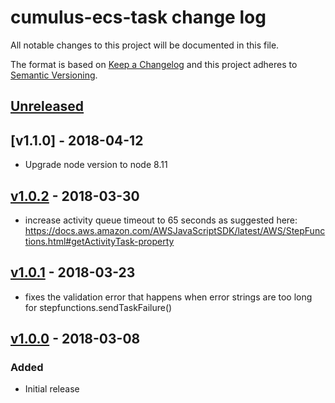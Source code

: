 # cumulus-ecs-task change log

All notable changes to this project will be documented in this file.

The format is based on [Keep a Changelog](http://keepachangelog.com/) and this project adheres to [Semantic Versioning](http://semver.org/).

## [Unreleased]

## [v1.1.0] - 2018-04-12
- Upgrade node version to node 8.11

## [v1.0.2] - 2018-03-30
- increase activity queue timeout to 65 seconds as suggested here: https://docs.aws.amazon.com/AWSJavaScriptSDK/latest/AWS/StepFunctions.html#getActivityTask-property

## [v1.0.1] - 2018-03-23
- fixes the validation error that happens when error strings are too long for stepfunctions.sendTaskFailure()

## [v1.0.0] - 2018-03-08

### Added
- Initial release

[Unreleased]: https://github.com/cumulus-nasa/cumulus-cumulus-ecs-task/compare/v1.0.2...HEAD
[v1.0.2]: https://github.com/cumulus-nasa/cumulus-cumulus-ecs-task/compare/v1.0.1...v1.0.2
[v1.0.1]: https://github.com/cumulus-nasa/cumulus-cumulus-ecs-task/compare/v1.0.0...v1.0.1
[v1.0.0]: https://github.com/cumulus-nasa/cumulus-ecs-task/tree/v1.0.0
